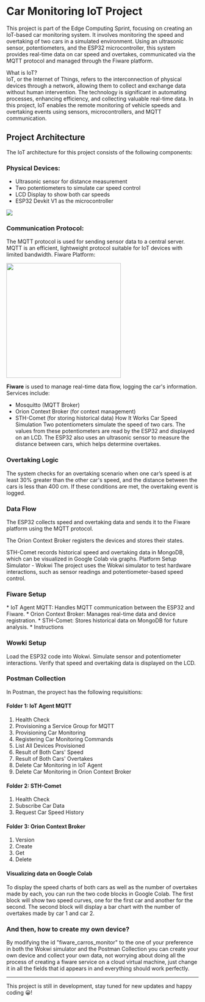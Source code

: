 <h1>Car Monitoring IoT Project</h1>  
This project is part of the Edge Computing Sprint, focusing on creating an IoT-based car monitoring system. It involves monitoring the speed and overtaking of two cars in a simulated environment. Using an ultrasonic sensor, potentiometers, and the ESP32 microcontroller, this system provides real-time data on car speed and overtakes, communicated via the MQTT protocol and managed through the Fiware platform.

What is IoT?  
IoT, or the Internet of Things, refers to the interconnection of physical devices through a network, allowing them to collect and exchange data without human intervention. The technology is significant in automating processes, enhancing efficiency, and collecting valuable real-time data. In this project, IoT enables the remote monitoring of vehicle speeds and overtaking events using sensors, microcontrollers, and MQTT communication.

<h2>Project Architecture</h2>  
  
The IoT architecture for this project consists of the following components:

<h3>Physical Devices:</h3>  

* Ultrasonic sensor for distance measurement
* Two potentiometers to simulate car speed control
* LCD Display to show both car speeds
* ESP32 Devkit V1 as the microcontroller
<img src="https://i.imgur.com/Q0DWD6b.png"/>  
<h3>Communication Protocol:</h3>

The MQTT protocol is used for sending sensor data to a central server. MQTT is an efficient, lightweight protocol suitable for IoT devices with limited bandwidth.
Fiware Platform:
<div>
<img src="https://encrypted-tbn0.gstatic.com/images?q=tbn:ANd9GcRGWJVn9EgMFSXLLpaoL_v59oHNyJnrUcJEjQ&s" width="300"/>
</div>

**Fiware** is used to manage real-time data flow, logging the car's information. Services include:
* Mosquitto (MQTT Broker)
* Orion Context Broker (for context management)
* STH-Comet (for storing historical data)
How It Works
Car Speed Simulation
Two potentiometers simulate the speed of two cars. The values from these potentiometers are read by the ESP32 and displayed on an LCD. The ESP32 also uses an ultrasonic sensor to measure the distance between cars, which helps determine overtakes.

<h3>Overtaking Logic</h3>
The system checks for an overtaking scenario when one car’s speed is at least 30% greater than the other car's speed, and the distance between the cars is less than 400 cm. If these conditions are met, the overtaking event is logged.

<h3>Data Flow</h3>
<p>The ESP32 collects speed and overtaking data and sends it to the Fiware platform using the MQTT protocol.</p>
<p>The Orion Context Broker registers the devices and stores their states.</p>
STH-Comet records historical speed and overtaking data in MongoDB, which can be visualized in Google Colab via graphs.
Platform Setup
Simulator - Wokwi
The project uses the Wokwi simulator to test hardware interactions, such as sensor readings and potentiometer-based speed control.

<h3>Fiware Setup</h3>
* IoT Agent MQTT: Handles MQTT communication between the ESP32 and Fiware.
* Orion Context Broker: Manages real-time data and device registration.
* STH-Comet: Stores historical data on MongoDB for future analysis.
* Instructions
<h3>Wowki Setup</h3>
Load the ESP32 code into Wokwi.
Simulate sensor and potentiometer interactions.
Verify that speed and overtaking data is displayed on the LCD.

<h3>Postman Collection</h3>
In Postman, the proyect has the following requisitions: 

<h4>Folder 1: IoT Agent MQTT</h4>

1. Health Check
2. Provisioning a Service Group for MQTT
3. Provisioning Car Monitoring
4. Registering Car Monitoring Commands
5. List All Devices Provisioned
6. Result of Both Cars' Speed
7. Result of Both Cars' Overtakes
8. Delete Car Monitoring in IoT Agent
9. Delete Car Monitoring in Orion Context Broker

<h4>Folder 2: STH-Comet</h4>

1. Health Check
2. Subscribe Car Data
3. Request Car Speed History
   
<h4>Folder 3: Orion Context Broker</h4>

1. Version
2. Create
3. Get
4. Delete

<h4>Visualizing data on Google Colab</h4>
To display the speed charts of both cars as well as the number of overtakes made by each, you can run the two code blocks in Google Colab. The first block will show two speed curves, one for the first car and another for the second. The second block will display a bar chart with the number of overtakes made by car 1 and car 2.

<h3>And then, how to create my own device?</h3>
By modifying the id "fiware_carros_monitor" to the one of your preference in both the Wokwi simulator and the Postman Collection you can create your own device and collect your own data, not worrying about doing all the process of creating a fiware service on a cloud virtual machine, just change it in all the fields that id appears in and everything should work perfectly.

<hr>
This project is still in development, stay tuned for new updates and happy coding 😀!
